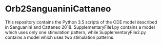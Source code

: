# Orb2SanguaniniCattaneo

This repository contains the Python 3.5 scripts of the ODE model described in Sanguanini and Cattaneo 2018. SupplementaryFile1.py contains a model which uses only one stimulation pattern, while SupplementaryFile2.py contains a model which uses two stimulation patterns.
